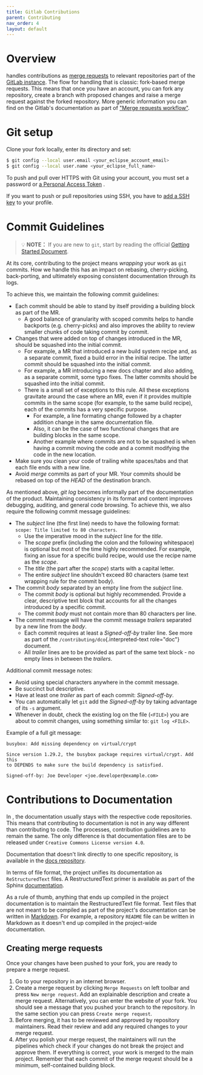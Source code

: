 ```yaml
---
title: Gitlab Contributions
parent: Contributing
nav_order: 4
layout: default
---
```


# Overview

handles contributions as [merge
requests](https://docs.gitlab.com/ee/user/project/merge_requests/) to
relevant repositories part of the [GitLab
instance](https://gitlab.eclipse.org/eclipse/oniro-core). The flow for
handling that is classic: fork-based merge requests. This means that
once you have an account, you can fork any repository, create a branch
with proposed changes and raise a merge request against the forked
repository. More generic information you can find on the Gitlab\'s
documentation as part of [\"Merge requests
workflow\"](https://docs.gitlab.com/ee/development/contributing/merge_request_workflow.html).

# Git setup

Clone your fork locally, enter its directory and set:

```bash
$ git config --local user.email <your_eclipse_account_email>
$ git config --local user.name <your_eclipse_full_name>
```

To push and pull over HTTPS with Git using your account, you must set a
password or [a Personal Access
Token](https://docs.gitlab.com/ee/user/profile/personal_access_tokens.html)
.

If you want to push or pull repositories using SSH, you have to [add a
SSH key](https://docs.gitlab.com/ee/user/ssh.html) to your profile.

# Commit Guidelines

> 💡 **NOTE：** If you are new to `git`, start by reading the official [Getting Started Document](https://git-scm.com/book/en/v2/Getting-Started-First-Time-Git-Setup).

At its core, contributing to the project means _wrapping_ your work as
`git` commits. How we handle this has an impact on rebasing,
cherry-picking, back-porting, and ultimately exposing consistent
documentation through its logs.

To achieve this, we maintain the following commit guidelines:

- Each commit should be able to stand by itself providing a building
  block as part of the MR.
  - A good balance of granularity with scoped commits helps to
    handle backports (e.g. cherry-picks) and also improves the
    ability to review smaller chunks of code taking commit by
    commit.
- Changes that were added on top of changes introduced in the MR,
  should be squashed into the initial commit.
  - For example, a MR that introduced a new build system recipe and,
    as a separate commit, fixed a build error in the initial recipe.
    The latter commit should be squashed into the initial commit.
  - For example, a MR introducing a new docs chapter and also
    adding, as a separate commit, some typo fixes. The latter
    commits should be squashed into the initial commit.
  - There is a small set of exceptions to this rule. All these
    exceptions gravitate around the case where an MR, even if it
    provides multiple commits in the same scope (for example, to the
    same build recipe), each of the commits has a very specific
    purpose.
    - For example, a line formating change followed by a chapter
      addition change in the same documentation file.
    - Also, it can be the case of two functional changes that are
      building blocks in the same scope.
    - Another example where commits are not to be squashed is when
      having a commit moving the code and a commit modifying the
      code in the new location.
- Make sure you clean your code of trailing white spaces/tabs and that
  each file ends with a new line.
- Avoid _merge_ commits as part of your MR. Your commits should be
  rebased on top of the _HEAD_ of the destination branch.

As mentioned above, _git log_ becomes informally part of the
documentation of the product. Maintaining consistency in its format and
content improves debugging, auditing, and general code browsing. To
achieve this, we also require the following commit message guidelines:

- The _subject_ line (the first line) needs to have the following
  format: `scope: Title limited to 80 characters`.
  - Use the imperative mood in the _subject_ line for the _title_.
  - The _scope_ prefix (including the colon and the following
    whitespace) is optional but most of the time highly recommended.
    For example, fixing an issue for a specific build recipe, would
    use the recipe name as the _scope_.
  - The _title_ (the part after the _scope_) starts with a capital
    letter.
  - The entire _subject_ line shouldn\'t exceed 80 characters (same
    text wrapping rule for the commit body).
- The commit _body_ separated by an empty line from the _subject_
  line.
  - The commit _body_ is optional but highly recommended. Provide a
    clear, descriptive text block that accounts for all the changes
    introduced by a specific commit.
  - The commit _body_ must not contain more than 80 characters per
    line.
- The commit message will have the commit message _trailers_ separated
  by a new line from the _body_.
  - Each commit requires at least a _Signed-off-by_ trailer line.
    See more as part of the `/contributing/dco`{.interpreted-text
    role="doc"} document.
  - All _trailer_ lines are to be provided as part of the same text
    block - no empty lines in between the _trailers_.

Additional commit message notes:

- Avoid using special characters anywhere in the commit message.
- Be succinct but descriptive.
- Have at least one _trailer_ as part of each commit: _Signed-off-by_.
- You can automatically let `git` add the _Signed-off-by_ by taking
  advantage of its `-s` argument.
- Whenever in doubt, check the existing log on the file (`<FILE>`) you
  are about to commit changes, using something similar to:
  `git log <FILE>`.

Example of a full git message:

```text
busybox: Add missing dependency on virtual/crypt

Since version 1.29.2, the busybox package requires virtual/crypt. Add this
to DEPENDS to make sure the build dependency is satisfied.

Signed-off-by: Joe Developer <joe.developer@example.com>
```

# Contributions to Documentation

In , the documentation usually stays with the respective code
repositories. This means that contributing to documentation is not in
any way different than contributing to code. The processes, contribution
guidelines are to remain the same. The only difference is that
documentation files are to be released under
`Creative Commons License version 4.0`.

Documentation that doesn\'t link directly to one specific repository, is
available in the [docs
repository](https://gitlab.eclipse.org/eclipse/oniro-core/docs).

In terms of file format, the project unifies its documentation as
`ReStructuredText` files. A RestructuredText primer is available as part
of the Sphinx
[documentation](https://www.sphinx-doc.org/en/master/usage/restructuredtext/basics.html).

As a rule of thumb, anything that ends up compiled in the project
documentation is to maintain the RestructuredText file format. Text
files that are not meant to be compiled as part of the project\'s
documentation can be written in
[Markdown](https://daringfireball.net/projects/markdown/). For example,
a repository `README` file can be written in Markdown as it doesn\'t end
up compiled in the project-wide documentation.

## Creating merge requests

Once your changes have been pushed to your fork, you are ready to
prepare a merge request.

1.  Go to your repository in an internet browser.
2.  Create a merge request by clicking `Merge Requests` on left toolbar
    and press `New merge request`. Add an explainable description and
    create a merge request. Alternatively, you can enter the website of
    your fork. You should see a message that you pushed your branch to
    the repository. In the same section you can press
    `Create merge request`.
3.  Before merging, it has to be reviewed and approved by repository
    maintainers. Read their review and add any required changes to your
    merge request.
4.  After you polish your merge request, the maintainers will run the
    pipelines which check if your changes do not break the project and
    approve them. If everything is correct, your work is merged to the
    main project. Remember that each commit of the merge request should
    be a minimum, self-contained building block.
